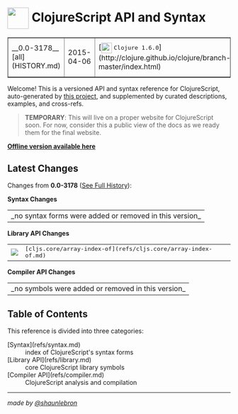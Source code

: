 # <img valign="middle" width="48px" src="http://i.imgur.com/Hi20huC.png"> ClojureScript API and Syntax

 <table border="1">
<tr>
<td>__0.0-3178__ [all](HISTORY.md)</td>
<td>2015-04-06</td>
<td>[<img valign="middle" width="24px" src="http://i.imgur.com/1GjPKvB.png">
<kbd>Clojure 1.6.0</kbd>](http://clojure.github.io/clojure/branch-master/index.html)</td>
<td>[<img valign="middle" width="18px" src="http://i.imgur.com/yGyeE7k.png">
<kbd>Closure Lib 0.0-20140718-946a7d39</kbd>](http://google.github.io/closure-library/api/)</td>
</tr>
</table>

Welcome! This is a versioned API and syntax reference for ClojureScript,
auto-generated by [this project](https://github.com/cljsinfo/cljs-api-docs),
and supplemented by curated descriptions, examples, and cross-refs.

> __TEMPORARY__: This will live on a proper website for ClojureScript soon.
> For now, consider this a public view of the docs as we ready them for the
> final website.

__[Offline version available here](https://github.com/cljsinfo/cljs-api-docs#offline-docset-for-dash)__

## Latest Changes

Changes from __0.0-3178__ ([See Full History](HISTORY.md)):

__Syntax Changes__

 <table>
<tr><td>_no syntax forms were added or removed in this version_</td></tr>
</table>

__Library API Changes__

 <table>

<tr>
<td>
<img valign="middle" src="https://img.shields.io/badge/+-function-brightgreen.svg">
</td>
<td><samp>[cljs.core/array-index-of](refs/cljs.core/array-index-of.md)</samp></td>
</tr>
</table>

__Compiler API Changes__

 <table>
<tr><td>_no symbols were added or removed in this version_</td></tr>
</table>



## Table of Contents

This reference is divided into three categories:

 <dl>
<dt>[Syntax](refs/syntax.md)</dt>
<dd>
index of ClojureScript's syntax forms
</dd>

<dt>[Library API](refs/library.md)</dt>
<dd>
core ClojureScript library symbols
</dd>

<dt>[Compiler API](refs/compiler.md)</dt>
<dd>
ClojureScript analysis and compilation
</dd>
</dl>

---

_made by [@shaunlebron](http://twitter.com/shaunlebron)_
